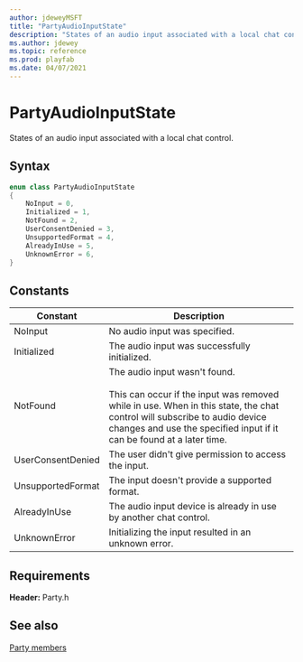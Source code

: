 ```yaml
---
author: jdeweyMSFT
title: "PartyAudioInputState"
description: "States of an audio input associated with a local chat control."
ms.author: jdewey
ms.topic: reference
ms.prod: playfab
ms.date: 04/07/2021
---
```


# PartyAudioInputState  

States of an audio input associated with a local chat control.    

## Syntax  
  
```cpp
enum class PartyAudioInputState    
{  
    NoInput = 0,  
    Initialized = 1,  
    NotFound = 2,  
    UserConsentDenied = 3,  
    UnsupportedFormat = 4,  
    AlreadyInUse = 5,  
    UnknownError = 6,  
}  
```  
  
## Constants  
  
| Constant | Description |
| --- | --- |
| NoInput | No audio input was specified. |  
| Initialized | The audio input was successfully initialized. |  
| NotFound | The audio input wasn't found.<br/><br/> This can occur if the input was removed while in use. When in this state, the chat control will subscribe to audio device changes and use the specified input if it can be found at a later time. |  
| UserConsentDenied | The user didn't give permission to access the input. |  
| UnsupportedFormat | The input doesn't provide a supported format. |  
| AlreadyInUse | The audio input device is already in use by another chat control. |  
| UnknownError | Initializing the input resulted in an unknown error. |  
  
  
## Requirements  
  
**Header:** Party.h
  
## See also  
[Party members](../party_members.md)  

  
  
